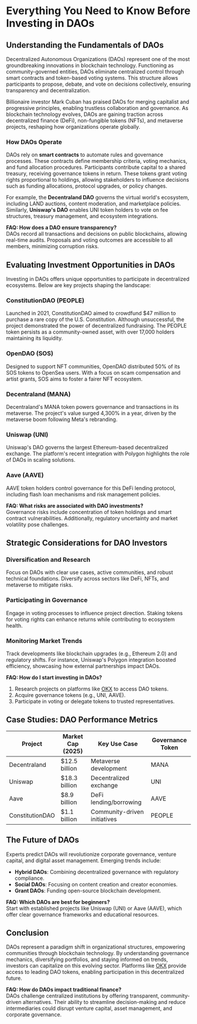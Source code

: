 # Everything You Need to Know Before Investing in DAOs  

## Understanding the Fundamentals of DAOs  

Decentralized Autonomous Organizations (DAOs) represent one of the most groundbreaking innovations in blockchain technology. Functioning as community-governed entities, DAOs eliminate centralized control through smart contracts and token-based voting systems. This structure allows participants to propose, debate, and vote on decisions collectively, ensuring transparency and decentralization.  

Billionaire investor Mark Cuban has praised DAOs for merging capitalist and progressive principles, enabling trustless collaboration and governance. As blockchain technology evolves, DAOs are gaining traction across decentralized finance (DeFi), non-fungible tokens (NFTs), and metaverse projects, reshaping how organizations operate globally.  

### How DAOs Operate  

DAOs rely on **smart contracts** to automate rules and governance processes. These contracts define membership criteria, voting mechanics, and fund allocation procedures. Participants contribute capital to a shared treasury, receiving governance tokens in return. These tokens grant voting rights proportional to holdings, allowing stakeholders to influence decisions such as funding allocations, protocol upgrades, or policy changes.  

For example, the **Decentraland DAO** governs the virtual world's ecosystem, including LAND auctions, content moderation, and marketplace policies. Similarly, **Uniswap's DAO** enables UNI token holders to vote on fee structures, treasury management, and ecosystem integrations.  

**FAQ: How does a DAO ensure transparency?**  
DAOs record all transactions and decisions on public blockchains, allowing real-time audits. Proposals and voting outcomes are accessible to all members, minimizing corruption risks.  

## Evaluating Investment Opportunities in DAOs  

Investing in DAOs offers unique opportunities to participate in decentralized ecosystems. Below are key projects shaping the landscape:  

### ConstitutionDAO (PEOPLE)  

Launched in 2021, ConstitutionDAO aimed to crowdfund $47 million to purchase a rare copy of the U.S. Constitution. Although unsuccessful, the project demonstrated the power of decentralized fundraising. The PEOPLE token persists as a community-owned asset, with over 17,000 holders maintaining its liquidity.  

### OpenDAO (SOS)  

Designed to support NFT communities, OpenDAO distributed 50% of its SOS tokens to OpenSea users. With a focus on scam compensation and artist grants, SOS aims to foster a fairer NFT ecosystem.  

### Decentraland (MANA)  

Decentraland's MANA token powers governance and transactions in its metaverse. The project's value surged 4,300% in a year, driven by the metaverse boom following Meta's rebranding.  

### Uniswap (UNI)  

Uniswap's DAO governs the largest Ethereum-based decentralized exchange. The platform's recent integration with Polygon highlights the role of DAOs in scaling solutions.  

### Aave (AAVE)  

AAVE token holders control governance for this DeFi lending protocol, including flash loan mechanisms and risk management policies.  

**FAQ: What risks are associated with DAO investments?**  
Governance risks include concentration of token holdings and smart contract vulnerabilities. Additionally, regulatory uncertainty and market volatility pose challenges.  

## Strategic Considerations for DAO Investors  

### Diversification and Research  

Focus on DAOs with clear use cases, active communities, and robust technical foundations. Diversify across sectors like DeFi, NFTs, and metaverse to mitigate risks.  

### Participating in Governance  

Engage in voting processes to influence project direction. Staking tokens for voting rights can enhance returns while contributing to ecosystem health.  

### Monitoring Market Trends  

Track developments like blockchain upgrades (e.g., Ethereum 2.0) and regulatory shifts. For instance, Uniswap's Polygon integration boosted efficiency, showcasing how external partnerships impact DAOs.  

**FAQ: How do I start investing in DAOs?**  
1. Research projects on platforms like [OKX](https://bit.ly/okx-bonus) to access DAO tokens.  
2. Acquire governance tokens (e.g., UNI, AAVE).  
3. Participate in voting or delegate tokens to trusted representatives.  

## Case Studies: DAO Performance Metrics  

| Project       | Market Cap (2025) | Key Use Case               | Governance Token |  
|---------------|-------------------|----------------------------|------------------|  
| Decentraland  | $12.5 billion     | Metaverse development      | MANA             |  
| Uniswap       | $18.3 billion     | Decentralized exchange     | UNI              |  
| Aave          | $8.9 billion      | DeFi lending/borrowing     | AAVE             |  
| ConstitutionDAO | $1.1 billion    | Community-driven initiatives | PEOPLE          |  

## The Future of DAOs  

Experts predict DAOs will revolutionize corporate governance, venture capital, and digital asset management. Emerging trends include:  
- **Hybrid DAOs**: Combining decentralized governance with regulatory compliance.  
- **Social DAOs**: Focusing on content creation and creator economies.  
- **Grant DAOs**: Funding open-source blockchain development.  

**FAQ: Which DAOs are best for beginners?**  
Start with established projects like Uniswap (UNI) or Aave (AAVE), which offer clear governance frameworks and educational resources.  

## Conclusion  

DAOs represent a paradigm shift in organizational structures, empowering communities through blockchain technology. By understanding governance mechanics, diversifying portfolios, and staying informed on trends, investors can capitalize on this evolving sector. Platforms like [OKX](https://bit.ly/okx-bonus) provide access to leading DAO tokens, enabling participation in this decentralized future.  

**FAQ: How do DAOs impact traditional finance?**  
DAOs challenge centralized institutions by offering transparent, community-driven alternatives. Their ability to streamline decision-making and reduce intermediaries could disrupt venture capital, asset management, and corporate governance.